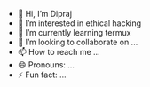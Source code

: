 - 👋 Hi, I’m Dipraj
- 👀 I’m interested in ethical hacking
- 🌱 I’m currently learning termux
- 💞️ I’m looking to collaborate on ...
- 📫 How to reach me ...
- 😄 Pronouns: ...
- ⚡ Fun fact: ...

<!---
Dipraj-1/Dipraj-1 is a ✨ special ✨ repository because its `README.md` (this file) appears on your GitHub profile.
You can click the Preview link to take a look at your changes.
--->
